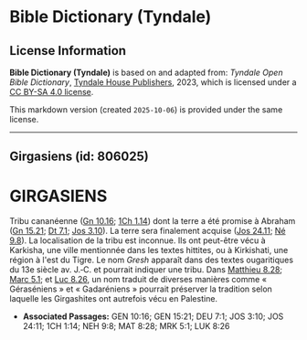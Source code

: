 # Bible Dictionary (Tyndale)

## License Information

**Bible Dictionary (Tyndale)** is based on and adapted from: _Tyndale Open Bible Dictionary_, [Tyndale House Publishers](https://tyndaleopenresources.com/), 2023, which is licensed under a [CC BY-SA 4.0 license](https://creativecommons.org/licenses/by-sa/4.0/legalcode.en).

This markdown version (created `2025-10-06`) is provided under the same license.



--------------------------------

## Girgasiens (id: 806025)

GIRGASIENS
==========

Tribu cananéenne ([Gn 10\.16](https://ref.ly/Gen10:16); [1Ch 1\.14](https://ref.ly/1Chr1:14)) dont la terre a été promise à Abraham ([Gn 15\.21](https://ref.ly/Gen15:21); [Dt 7\.1](https://ref.ly/Deut7:1); [Jos 3\.10](https://ref.ly/Josh3:10)). La terre sera finalement acquise ([Jos 24\.11](https://ref.ly/Josh24:11); [Né 9\.8](https://ref.ly/Neh9:8)). La localisation de la tribu est inconnue. Ils ont peut\-être vécu à Karkisha, une ville mentionnée dans les textes hittites, ou à Kirkishati, une région à l'est du Tigre. Le nom *Gresh* apparaît dans des textes ougaritiques du 13e siècle av. J.‑C. et pourrait indiquer une tribu. Dans [Matthieu 8\.28](https://ref.ly/Matt8:28); [Marc 5\.1](https://ref.ly/Mark5:1); et [Luc 8\.26](https://ref.ly/Luke8:26), un nom traduit de diverses manières comme « Géraséniens » et « Gadaréniens » pourrait préserver la tradition selon laquelle les Girgashites ont autrefois vécu en Palestine.

* **Associated Passages:** GEN 10:16; GEN 15:21; DEU 7:1; JOS 3:10; JOS 24:11; 1CH 1:14; NEH 9:8; MAT 8:28; MRK 5:1; LUK 8:26

